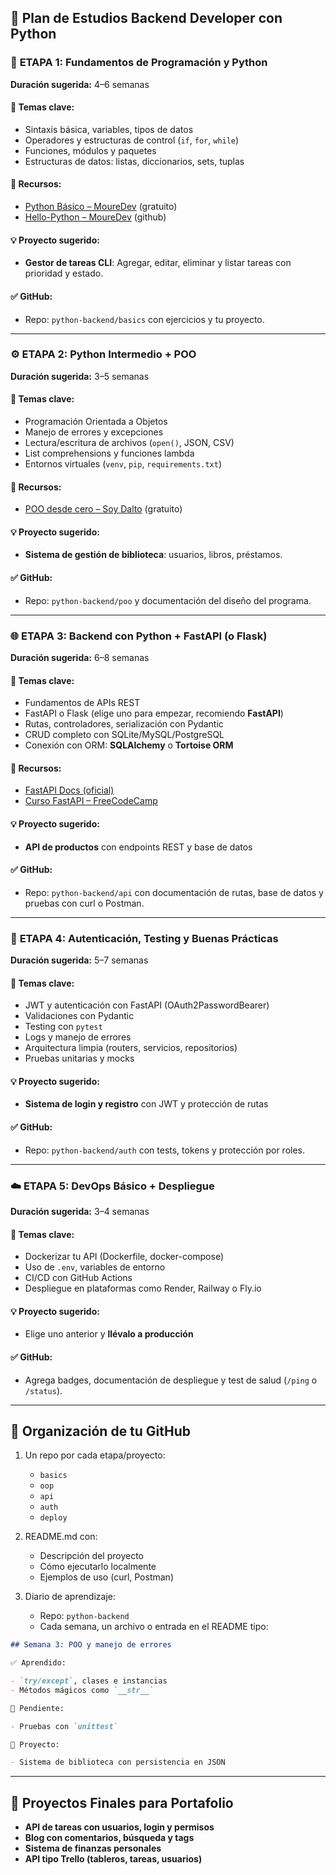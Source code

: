 ## 🐍 Plan de Estudios Backend Developer con Python

### 🧩 **ETAPA 1: Fundamentos de Programación y Python**

**Duración sugerida:** 4–6 semanas

#### 🔑 Temas clave:

- Sintaxis básica, variables, tipos de datos
- Operadores y estructuras de control (`if`, `for`, `while`)
- Funciones, módulos y paquetes
- Estructuras de datos: listas, diccionarios, sets, tuplas

#### 📘 Recursos:

- [Python Básico – MoureDev](https://www.youtube.com/watch?v=Kp4Mvapo5kc) (gratuito)
- [Hello-Python – MoureDev](https://github.com/mouredev/Hello-Python) (github)

#### 💡 Proyecto sugerido:

- **Gestor de tareas CLI**: Agregar, editar, eliminar y listar tareas con prioridad y estado.

#### ✅ GitHub:

- Repo: `python-backend/basics` con ejercicios y tu proyecto.

---

### ⚙️ **ETAPA 2: Python Intermedio + POO**

**Duración sugerida:** 3–5 semanas

#### 🔑 Temas clave:

- Programación Orientada a Objetos
- Manejo de errores y excepciones
- Lectura/escritura de archivos (`open()`, JSON, CSV)
- List comprehensions y funciones lambda
- Entornos virtuales (`venv`, `pip`, `requirements.txt`)

#### 📘 Recursos:

- [POO desde cero – Soy Dalto](https://www.youtube.com/watch?v=HtKqSJX7VoM) (gratuito)

#### 💡 Proyecto sugerido:

- **Sistema de gestión de biblioteca**: usuarios, libros, préstamos.

#### ✅ GitHub:

- Repo: `python-backend/poo` y documentación del diseño del programa.

---

### 🌐 **ETAPA 3: Backend con Python + FastAPI (o Flask)**

**Duración sugerida:** 6–8 semanas

#### 🔑 Temas clave:

- Fundamentos de APIs REST
- FastAPI o Flask (elige uno para empezar, recomiendo **FastAPI**)
- Rutas, controladores, serialización con Pydantic
- CRUD completo con SQLite/MySQL/PostgreSQL
- Conexión con ORM: **SQLAlchemy** o **Tortoise ORM**

#### 📘 Recursos:

- [FastAPI Docs (oficial)](https://fastapi.tiangolo.com/)
- [Curso FastAPI – FreeCodeCamp](https://www.youtube.com/watch?v=0sOvCWFmrtA)

#### 💡 Proyecto sugerido:

- **API de productos** con endpoints REST y base de datos

#### ✅ GitHub:

- Repo: `python-backend/api` con documentación de rutas, base de datos y pruebas con curl o Postman.

---

### 🔐 **ETAPA 4: Autenticación, Testing y Buenas Prácticas**

**Duración sugerida:** 5–7 semanas

#### 🔑 Temas clave:

- JWT y autenticación con FastAPI (OAuth2PasswordBearer)
- Validaciones con Pydantic
- Testing con `pytest`
- Logs y manejo de errores
- Arquitectura limpia (routers, servicios, repositorios)
- Pruebas unitarias y mocks

#### 💡 Proyecto sugerido:

- **Sistema de login y registro** con JWT y protección de rutas

#### ✅ GitHub:

- Repo: `python-backend/auth` con tests, tokens y protección por roles.

---

### ☁️ **ETAPA 5: DevOps Básico + Despliegue**

**Duración sugerida:** 3–4 semanas

#### 🔑 Temas clave:

- Dockerizar tu API (Dockerfile, docker-compose)
- Uso de `.env`, variables de entorno
- CI/CD con GitHub Actions
- Despliegue en plataformas como Render, Railway o Fly.io

#### 💡 Proyecto sugerido:

- Elige uno anterior y **llévalo a producción**

#### ✅ GitHub:

- Agrega badges, documentación de despliegue y test de salud (`/ping` o `/status`).

---

## 📁 Organización de tu GitHub

1. Un repo por cada etapa/proyecto:

   - `basics`
   - `oop`
   - `api`
   - `auth`
   - `deploy`

2. README.md con:

   - Descripción del proyecto
   - Cómo ejecutarlo localmente
   - Ejemplos de uso (curl, Postman)

3. Diario de aprendizaje:

   - Repo: `python-backend`
   - Cada semana, un archivo o entrada en el README tipo:

```markdown
## Semana 3: POO y manejo de errores

✅ Aprendido:

- `try/except`, clases e instancias
- Métodos mágicos como `__str__`

🚧 Pendiente:

- Pruebas con `unittest`

📁 Proyecto:

- Sistema de biblioteca con persistencia en JSON
```

---

## 💼 Proyectos Finales para Portafolio

- **API de tareas con usuarios, login y permisos**
- **Blog con comentarios, búsqueda y tags**
- **Sistema de finanzas personales**
- **API tipo Trello (tableros, tareas, usuarios)**
